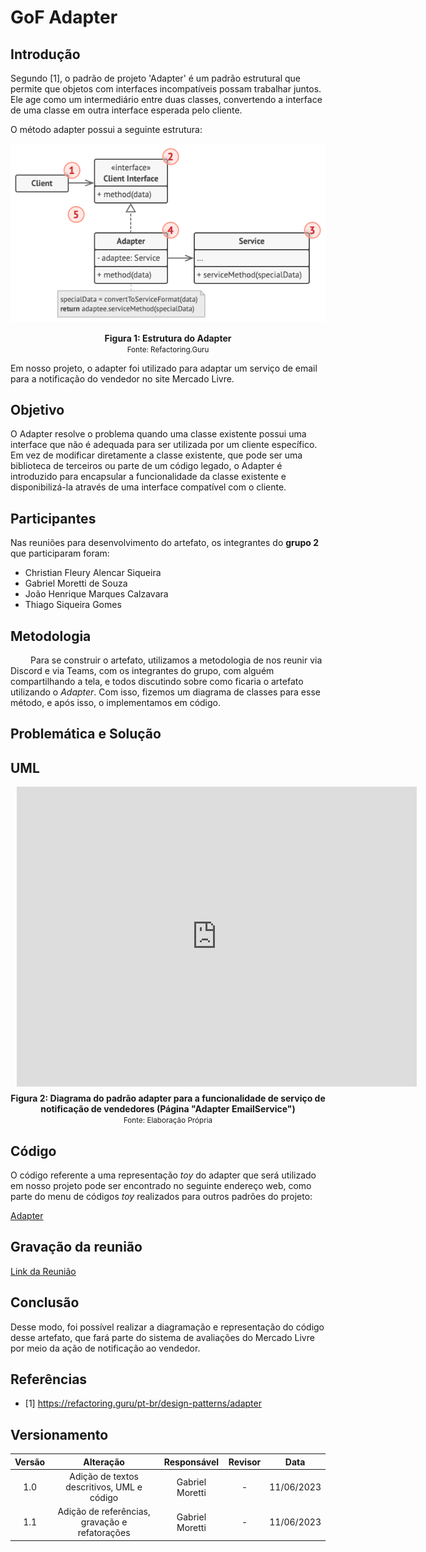 # GoF Adapter

## Introdução

Segundo [1], o padrão de projeto 'Adapter' é um padrão estrutural que permite que objetos com interfaces incompatíveis possam trabalhar juntos. Ele age como um intermediário entre duas classes, convertendo a interface de uma classe em outra interface esperada pelo cliente.

O método adapter possui a seguinte estrutura:

![imagem 1](../../Assets/PadroesDeProjeto/EstruturaAdapter.png)

<center> <figcaption>
    <b>Figura 1:
     Estrutura do Adapter</b>
    <br><small>Fonte: Refactoring.Guru</small>
</figcaption> </center>

Em nosso projeto, o adapter foi utilizado para adaptar um serviço de email para a notificação do vendedor no site Mercado Livre.

## Objetivo

O Adapter resolve o problema quando uma classe existente possui uma interface que não é adequada para ser utilizada por um cliente específico. Em vez de modificar diretamente a classe existente, que pode ser uma biblioteca de terceiros ou parte de um código legado, o Adapter é introduzido para encapsular a funcionalidade da classe existente e disponibilizá-la através de uma interface compatível com o cliente.

## Participantes

Nas reuniões para desenvolvimento do artefato, os integrantes do **grupo 2** que participaram foram:

- Christian Fleury Alencar Siqueira
- Gabriel Moretti de Souza
- João Henrique Marques Calzavara
- Thiago Siqueira Gomes

## Metodologia

&emsp;&emsp; Para se construir o artefato, utilizamos a metodologia de nos reunir via Discord e via Teams, com os integrantes do grupo, com alguém compartilhando a tela, e todos discutindo sobre como ficaria o artefato utilizando o _Adapter_. Com isso, fizemos um diagrama de classes para esse método, e após isso, o implementamos em código.

## Problemática e Solução

## UML

<div style="width: 640px; height: 480px; margin: 10px; position: relative;"><iframe allowfullscreen frameborder="0" style="width:640px; height:480px" src="https://lucid.app/documents/embedded/51ebca88-4c3e-4a16-8962-68fb315e975d" id="74l6spzfI3qV"></iframe></div>


<center> <figcaption>
    <b>Figura 2: Diagrama do padrão adapter para a funcionalidade de serviço de notificação de vendedores (Página "Adapter EmailService")</b>
    <br><small>Fonte: Elaboração Própria</small>
</figcaption> </center>

## Código 

O código referente a uma representação _toy_ do adapter que será utilizado em nosso projeto pode ser encontrado no seguinte endereço web, como parte do menu de códigos _toy_ realizados para outros padrões do projeto:

[Adapter](https://github.com/UnBArqDsw2023-1/2023.1_G2_ProjetoMercadoLivre/tree/design-patterns/src/adapter)

## Gravação da reunião

[Link da Reunião](https://www.youtube.com/watch?v=wuYSZUKnArc)

## Conclusão

Desse modo, foi possível realizar a diagramação e representação do código desse artefato, que fará parte do sistema de avaliações do Mercado Livre por meio da ação de notificação ao vendedor.

## Referências

- [1] https://refactoring.guru/pt-br/design-patterns/adapter

## Versionamento

| Versão |                  Alteração                   |    Responsável     |      Revisor       | Data  |
| :----: | :------------------------------------------: | :----------------: | :----------------: | :---: |
|  1.0   | Adição de textos descritivos, UML e código | Gabriel Moretti |  -   | 11/06/2023 |
|  1.1   | Adição de referências, gravação e refatorações | Gabriel Moretti |  -   | 11/06/2023 |